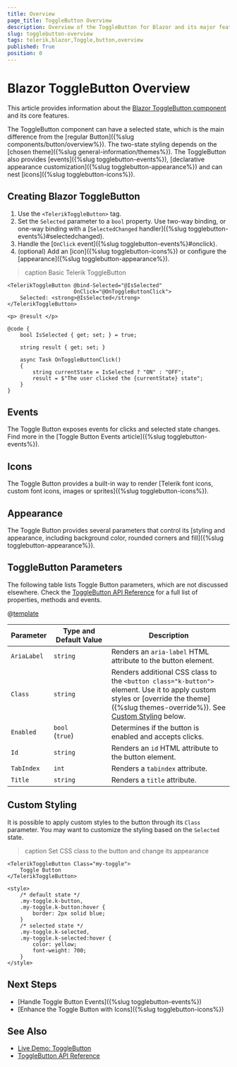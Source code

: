 ```yaml
---
title: Overview
page_title: ToggleButton Overview
description: Overview of the ToggleButton for Blazor and its major features.
slug: togglebutton-overview
tags: telerik,blazor,Toggle,button,overview
published: True
position: 0
---
```


# Blazor ToggleButton Overview

This article provides information about the <a href="https://www.telerik.com/blazor-ui/togglebutton" target="_blank">Blazor ToggleButton component</a> and its core features.

The ToggleButton component can have a selected state, which is the main difference from the [regular Button]({%slug components/button/overview%}). The two-state styling depends on the [chosen theme]({%slug general-information/themes%}). The ToggleButton also provides [events]({%slug togglebutton-events%}), [declarative appearance customization]({%slug togglebutton-appearance%}) and can nest [icons]({%slug togglebutton-icons%}).

## Creating Blazor ToggleButton

1. Use the `<TelerikToggleButton>` tag.
1. Set the `Selected` parameter to a `bool` property. Use two-way binding, or one-way binding with a [`SelectedChanged` handler]({%slug togglebutton-events%}#selectedchanged).
1. Handle the [`OnClick` event]({%slug togglebutton-events%}#onclick).
1. (optional) Add an [icon]({%slug togglebutton-icons%}) or configure the [appearance]({%slug togglebutton-appearance%}).

>caption Basic Telerik ToggleButton

````CSHTML
<TelerikToggleButton @bind-Selected="@IsSelected"
                     OnClick="@OnToggleButtonClick">
    Selected: <strong>@IsSelected</strong>
</TelerikToggleButton>

<p> @result </p>

@code {
    bool IsSelected { get; set; } = true;

    string result { get; set; }

    async Task OnToggleButtonClick()
    {
        string currentState = IsSelected ? "ON" : "OFF";
        result = $"The user clicked the {currentState} state";
    }
}
````

## Events

The Toggle Button exposes events for clicks and selected state changes. Find more in the [Toggle Button Events article]({%slug togglebutton-events%}).

## Icons

The Toggle Button provides a built-in way to render [Telerik font icons, custom font icons, images or sprites]({%slug togglebutton-icons%}).

## Appearance

The Toggle Button provides several parameters that control its [styling and appearance, including background color, rounded corners and fill]({%slug togglebutton-appearance%}). 

## ToggleButton Parameters

The following table lists Toggle Button parameters, which are not discussed elsewhere. Check the [ToggleButton API Reference](/blazor-ui/api/Telerik.Blazor.Components.TelerikToggleButton) for a full list of properties, methods and events.

@[template](/_contentTemplates/common/parameters-table-styles.md#table-layout)

| Parameter | Type and Default&nbsp;Value | Description |
|---|---|---|
| `AriaLabel` | `string` | Renders an `aria-label` HTML attribute to the button element. |
| `Class` | `string` | Renders additional CSS class to the `<button class="k-button">` element. Use it to apply custom styles or [override the theme]({%slug themes-override%}). See [Custom Styling](#custom-styling) below. |
| `Enabled` | `bool` <br /> (`true`) | Determines if the button is enabled and accepts clicks. |
| `Id` | `string` | Renders an `id` HTML attribute to the button element. |
| `TabIndex` | `int` | Renders a `tabindex` attribute. |
| `Title` | `string` | Renders a `title` attribute. |

## Custom Styling

It is possible to apply custom styles to the button through its `Class` parameter. You may want to customize the styling based on the `Selected` state.

>caption Set CSS class to the button and change its appearance

````CSHTML
<TelerikToggleButton Class="my-toggle">
    Toggle Button
</TelerikToggleButton>

<style>
    /* default state */
    .my-toggle.k-button,
    .my-toggle.k-button:hover {
        border: 2px solid blue;
    }
    /* selected state */
    .my-toggle.k-selected,
    .my-toggle.k-selected:hover {
        color: yellow;
        font-weight: 700;
    }
</style>
````

## Next Steps

* [Handle Toggle Button Events]({%slug togglebutton-events%})
* [Enhance the Toggle Button with Icons]({%slug togglebutton-icons%})

## See Also

* [Live Demo: ToggleButton](https://demos.telerik.com/blazor-ui/togglebutton/index)
* [ToggleButton API Reference](/blazor-ui/api/Telerik.Blazor.Components.TelerikToggleButton)
